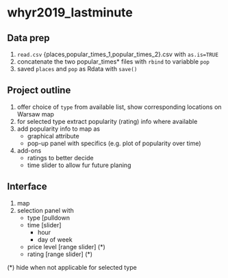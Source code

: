 # whyr2019_lastminute

## Data prep
1. `read.csv` {places,popular_times_1,popular_times_2}.csv with `as.is=TRUE`
2. concatenate the two popular_times* files with `rbind` to variabble `pop`
3. saved `places` and `pop` as Rdata with `save()`

## Project outline
1. offer choice of `type` from available list, show corresponding locations on Warsaw map
2. for selected type extract popularity (rating) info where available
3. add popularity info to map as
   - graphical attribute
   - pop-up panel with specifics (e.g. plot of popularity over time)
4. add-ons
   - ratings to better decide
   - time slider to allow fur future planing
   
## Interface
1. map
2. selection panel with
    - type [pulldown
    - time [slider]
        - hour
        - day of week
    - price level [range slider]   (*)
    - rating [range slider]   (*)
    
 (*) hide when not applicable for selected type
